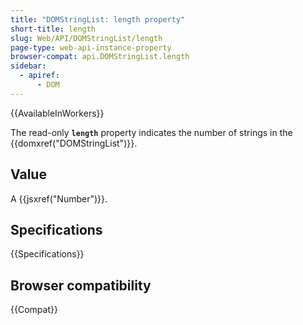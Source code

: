 ```yaml
---
title: "DOMStringList: length property"
short-title: length
slug: Web/API/DOMStringList/length
page-type: web-api-instance-property
browser-compat: api.DOMStringList.length
sidebar:
  - apiref:
      - DOM
---
```


{{AvailableInWorkers}}

The read-only **`length`** property indicates the number of strings in the {{domxref("DOMStringList")}}.

## Value

A {{jsxref("Number")}}.

## Specifications

{{Specifications}}

## Browser compatibility

{{Compat}}
